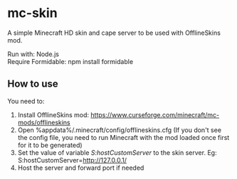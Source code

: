 # mc-skin
A simple Minecraft HD skin and cape server to be used with OfflineSkins mod.

Run with: Node.js  
Require Formidable: npm install formidable

## How to use
You need to:
1. Install OfflineSkins mod: https://www.curseforge.com/minecraft/mc-mods/offlineskins
2. Open %appdata%/.minecraft/config/offlineskins.cfg (If you don't see the config file, you need to run Minecraft with the mod loaded once first for it to be generated)
3. Set the value of variable *S:hostCustomServer* to the skin server. Eg: S:hostCustomServer=http://127.0.0.1/
4. Host the server and forward port if needed
